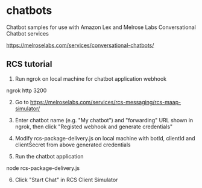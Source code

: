 # chatbots
Chatbot samples for use with Amazon Lex and Melrose Labs Conversational Chatbot services

https://melroselabs.com/services/conversational-chatbots/

## RCS tutorial

1. Run ngrok on local machine for chatbot application webhook

ngrok http 3200

2. Go to https://melroselabs.com/services/rcs-messaging/rcs-maap-simulator/

3. Enter chatbot name (e.g. "My chatbot") and "forwarding" URL shown in ngrok, then click "Registed webhook and generate credentials"

4. Modify rcs-package-delivery.js on local machine with botId, clientId and clientSecret from above generated credentials

5. Run the chatbot application

node rcs-package-delivery.js

6. Click "Start Chat" in RCS Client Simulator
